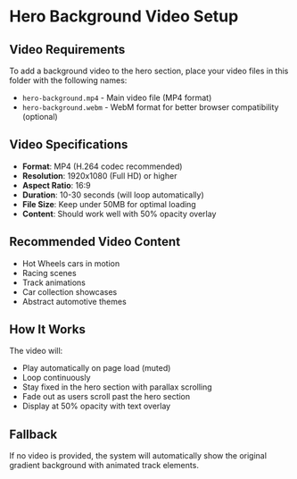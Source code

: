 # Hero Background Video Setup

## Video Requirements

To add a background video to the hero section, place your video files in this folder with the following names:

- `hero-background.mp4` - Main video file (MP4 format)
- `hero-background.webm` - WebM format for better browser compatibility (optional)

## Video Specifications

- **Format**: MP4 (H.264 codec recommended)
- **Resolution**: 1920x1080 (Full HD) or higher
- **Aspect Ratio**: 16:9
- **Duration**: 10-30 seconds (will loop automatically)
- **File Size**: Keep under 50MB for optimal loading
- **Content**: Should work well with 50% opacity overlay

## Recommended Video Content

- Hot Wheels cars in motion
- Racing scenes
- Track animations
- Car collection showcases
- Abstract automotive themes

## How It Works

The video will:
- Play automatically on page load (muted)
- Loop continuously
- Stay fixed in the hero section with parallax scrolling
- Fade out as users scroll past the hero section
- Display at 50% opacity with text overlay

## Fallback

If no video is provided, the system will automatically show the original gradient background with animated track elements.
